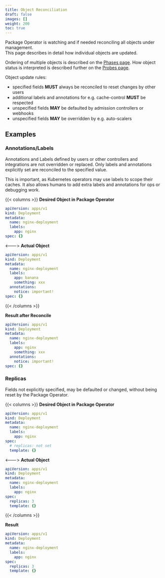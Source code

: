 ```yaml
---
title: Object Reconciliation
draft: false
images: []
weight: 200
toc: true
---
```


Package Operator is watching and if needed reconciling all objects under management.  
This page describes in detail how individual objects are updated.

Ordering of multiple objects is described on the [Phases page](/docs/concepts/phases).
How object status is interpreted is described further on the [Probes page](/docs/concepts/probes).

Object update rules:
- specified fields **MUST** always be reconciled to reset changes by other users
- additional labels and annotations for e.g. cache-control **MUST** be respected
- unspecified fields **MAY** be defaulted by admission controllers or webhooks
- unspecified fields **MAY** be overridden by e.g. auto-scalers

## Examples

### Annotations/Labels

Annotations and Labels defined by users or other controllers and integrations are not overridden or replaced. Only labels and annotations explicitly set are reconciled to the specified value.

This is important, as Kubernetes operators may use labels to scope their caches.
It also allows humans to add extra labels and annotations for ops or debugging work.

{{< columns >}}
**Desired Object in Package Operator**

```yaml
apiVersion: apps/v1
kind: Deployment
metadata:
  name: nginx-deployment
  labels:
    app: nginx
spec: {}
```
<--->
**Actual Object**

```yaml
apiVersion: apps/v1
kind: Deployment
metadata:
  name: nginx-deployment
  labels:
    app: banana
    something: xxx
  annotations:
    notice: important!
spec: {}
```
{{< /columns >}}

**Result after Reconcile**

```yaml
apiVersion: apps/v1
kind: Deployment
metadata:
  name: nginx-deployment
  labels:
    app: nginx
    something: xxx
  annotations:
    notice: important!
spec: {}
```

### Replicas

Fields not explicitly specified, may be defaulted or changed, without being reset by the Package Operator.

{{< columns >}}
**Desired Object in Package Operator**

```yaml
apiVersion: apps/v1
kind: Deployment
metadata:
  name: nginx-deployment
  labels:
    app: nginx
spec:
  # replicas: not set
  template: {}
```
<--->
**Actual Object**

```yaml
apiVersion: apps/v1
kind: Deployment
metadata:
  name: nginx-deployment
  labels:
    app: nginx
spec:
  replicas: 3
  template: {}
```
{{< /columns >}}

**Result**

```yaml
apiVersion: apps/v1
kind: Deployment
metadata:
  name: nginx-deployment
  labels:
    app: nginx
spec:
  replicas: 3
  template: {}
```
